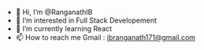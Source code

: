 - 👋 Hi, I’m @RanganathIB
- 👀 I’m interested in Full Stack Developement
- 🌱 I’m currently learning React 
- 📫 How to reach me Gmail : ibranganath171@gmail.com
